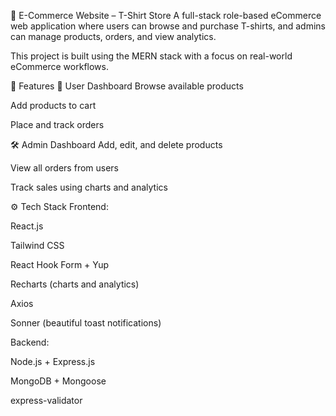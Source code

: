 🛒 E-Commerce Website – T-Shirt Store
A full-stack role-based eCommerce web application where users can browse and purchase T-shirts, and admins can manage products, orders, and view analytics.

This project is built using the MERN stack with a focus on real-world eCommerce workflows.

🚀 Features
👤 User Dashboard
Browse available products

Add products to cart

Place and track orders

🛠 Admin Dashboard
Add, edit, and delete products

View all orders from users

Track sales using charts and analytics

⚙️ Tech Stack
Frontend:

React.js

Tailwind CSS

React Hook Form + Yup

Recharts (charts and analytics)

Axios

Sonner (beautiful toast notifications)

Backend:

Node.js + Express.js

MongoDB + Mongoose

express-validator
